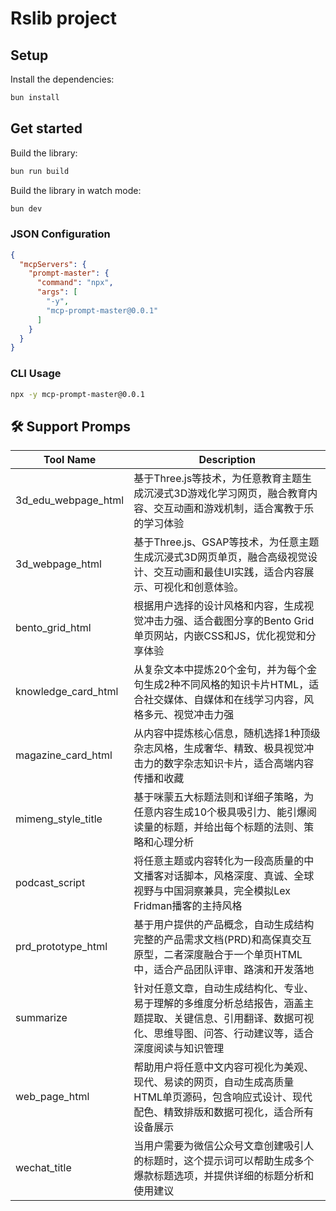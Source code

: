# Rslib project

## Setup

Install the dependencies:

```bash
bun install
```

## Get started

Build the library:

```bash
bun run build
```

Build the library in watch mode:

```bash
bun dev
```
### JSON Configuration

<!-- usage-json-start -->
```json
{
  "mcpServers": {
    "prompt-master": {
      "command": "npx",
      "args": [
        "-y",
        "mcp-prompt-master@0.0.1"
      ]
    }
  }
}
```

<!-- usage-json-end -->

### CLI Usage

<!-- usage-bash-start -->
```bash
npx -y mcp-prompt-master@0.0.1
```

<!-- usage-bash-end -->

## 🛠️ Support Promps

<!-- prompts-start -->
| Tool Name | Description |
| --- | --- |
| 3d_edu_webpage_html | 基于Three.js等技术，为任意教育主题生成沉浸式3D游戏化学习网页，融合教育内容、交互动画和游戏机制，适合寓教于乐的学习体验 |
| 3d_webpage_html | 基于Three.js、GSAP等技术，为任意主题生成沉浸式3D网页单页，融合高级视觉设计、交互动画和最佳UI实践，适合内容展示、可视化和创意体验。 |
| bento_grid_html | 根据用户选择的设计风格和内容，生成视觉冲击力强、适合截图分享的Bento Grid单页网站，内嵌CSS和JS，优化视觉和分享体验 |
| knowledge_card_html | 从复杂文本中提炼20个金句，并为每个金句生成2种不同风格的知识卡片HTML，适合社交媒体、自媒体和在线学习内容，风格多元、视觉冲击力强 |
| magazine_card_html | 从内容中提炼核心信息，随机选择1种顶级杂志风格，生成奢华、精致、极具视觉冲击力的数字杂志知识卡片，适合高端内容传播和收藏 |
| mimeng_style_title | 基于咪蒙五大标题法则和详细子策略，为任意内容生成10个极具吸引力、能引爆阅读量的标题，并给出每个标题的法则、策略和心理分析 |
| podcast_script | 将任意主题或内容转化为一段高质量的中文播客对话脚本，风格深度、真诚、全球视野与中国洞察兼具，完全模拟Lex Fridman播客的主持风格 |
| prd_prototype_html | 基于用户提供的产品概念，自动生成结构完整的产品需求文档(PRD)和高保真交互原型，二者深度融合于一个单页HTML中，适合产品团队评审、路演和开发落地 |
| summarize | 针对任意文章，自动生成结构化、专业、易于理解的多维度分析总结报告，涵盖主题提取、关键信息、引用翻译、数据可视化、思维导图、问答、行动建议等，适合深度阅读与知识管理 |
| web_page_html | 帮助用户将任意中文内容可视化为美观、现代、易读的网页，自动生成高质量HTML单页源码，包含响应式设计、现代配色、精致排版和数据可视化，适合所有设备展示 |
| wechat_title | 当用户需要为微信公众号文章创建吸引人的标题时，这个提示词可以帮助生成多个爆款标题选项，并提供详细的标题分析和使用建议 |


<!-- prompts-end -->